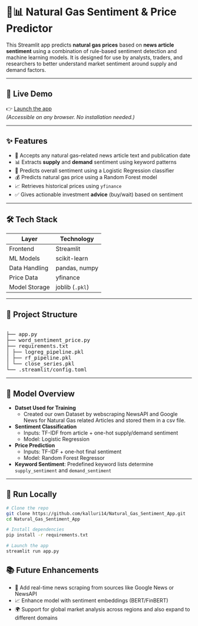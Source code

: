 # 🧠📊 Natural Gas Sentiment & Price Predictor

This Streamlit app predicts **natural gas prices** based on **news article sentiment** using a combination of rule-based sentiment detection and machine learning models. It is designed for use by analysts, traders, and researchers to better understand market sentiment around supply and demand factors.

---

## 🚀 Live Demo

👉 [Launch the app](https://pqmhukze64nscptlnzpcyz.streamlit.app/)  
*(Accessible on any browser. No installation needed.)*

---

## ✨ Features

- 📰 Accepts any natural gas–related news article text and publication date
- 📊 Extracts **supply** and **demand** sentiment using keyword patterns
- 🧠 Predicts overall sentiment using a Logistic Regression classifier
- 💰 Predicts natural gas price using a Random Forest model
- 📈 Retrieves historical prices using `yfinance`
- ✅ Gives actionable investment **advice** (buy/wait) based on sentiment

---

## 🛠️ Tech Stack

| Layer         | Technology       |
|---------------|------------------|
| Frontend      | Streamlit        |
| ML Models     | scikit-learn     |
| Data Handling | pandas, numpy    |
| Price Data    | yfinance         |
| Model Storage | joblib (`.pkl`)  |

---
 ## 📁 Project Structure
 <pre> 
├── app.py 
├── word_sentiment_price.py 
├── requirements.txt 
│ ├── logreg_pipeline.pkl
│ ├── rf_pipeline.pkl
│ └── close_series.pkl
└── .streamlit/config.toml  </pre>

---




## 🧠 Model Overview

- **Datset Used for Training**
    - Created our own Dataset by webscraping NewsAPI and Google News for Natural Gas related Articles and stored them in a csv file.
- **Sentiment Classification**
  - Inputs: TF-IDF from article + one-hot supply/demand sentiment
  - Model: Logistic Regression
- **Price Prediction**
  - Inputs: TF-IDF + one-hot final sentiment
  - Model: Random Forest Regressor
- **Keyword Sentiment**: Predefined keyword lists determine `supply_sentiment` and `demand_sentiment`

---

## 🧪 Run Locally

```bash
# Clone the repo
git clone https://github.com/kalluri14/Natural_Gas_Sentiment_App.git
cd Natural_Gas_Sentiment_App

# Install dependencies
pip install -r requirements.txt

# Launch the app
streamlit run app.py

```
## 📚 Future Enhancements
- 🔄 Add real-time news scraping from sources like Google News or NewsAPI
- 📈 Enhance model with sentiment embeddings (BERT/FinBERT)
- 🌍 Support for global market analysis across regions and also expand to different domains

